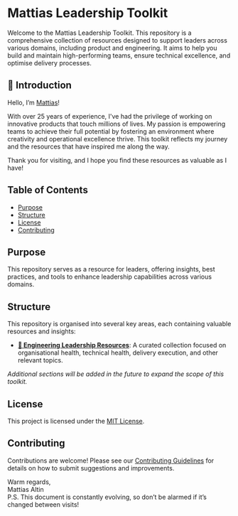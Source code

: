# Mattias Leadership Toolkit

Welcome to the Mattias Leadership Toolkit. This repository is a comprehensive collection of resources designed to support leaders across various domains, including product and engineering. It aims to help you build and maintain high-performing teams, ensure technical excellence, and optimise delivery processes.

## 👋 Introduction

Hello, I’m [Mattias](https://www.linkedin.com/in/mattiasaltin/)\!

With over 25 years of experience, I've had the privilege of working on innovative products that touch millions of lives. My passion is empowering teams to achieve their full potential by fostering an environment where creativity and operational excellence thrive. This toolkit reflects my journey and the resources that have inspired me along the way.

Thank you for visiting, and I hope you find these resources as valuable as I have!

## Table of Contents

- [Purpose](#purpose)
- [Structure](#structure)
- [License](#license)
- [Contributing](#contributing)

## Purpose

This repository serves as a resource for leaders, offering insights, best practices, and tools to enhance leadership capabilities across various domains.

## Structure

This repository is organised into several key areas, each containing valuable resources and insights:

- **[🌱 Engineering Leadership Resources](engineering-leadership-resources/)**: A curated collection focused on organisational health, technical health, delivery execution, and other relevant topics.

*Additional sections will be added in the future to expand the scope of this toolkit.*

## License

This project is licensed under the [MIT License](LICENSE).

## Contributing

Contributions are welcome! Please see our [Contributing Guidelines](engineering-leadership-resources/CONTRIBUTING.md) for details on how to submit suggestions and improvements.

Warm regards,  
Mattias Altin  
P.S. This document is constantly evolving, so don’t be alarmed if it’s changed between visits!
